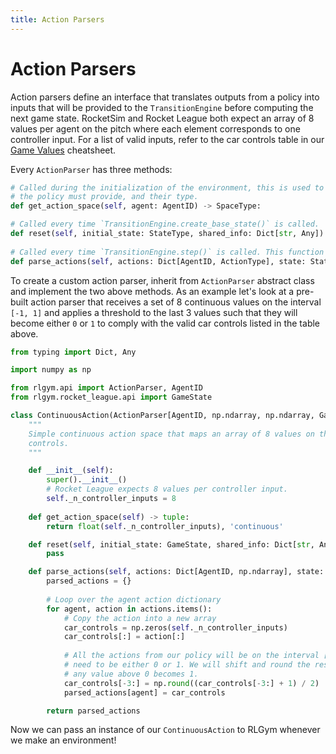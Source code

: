 ```yaml
---
title: Action Parsers
---
```


# Action Parsers

Action parsers define an interface that translates outputs from a policy into inputs that will be provided to the
`TransitionEngine` before computing the next game state. RocketSim and Rocket League both 
expect an array of 8 values per agent on the pitch where each element corresponds to one controller input. For a list of valid inputs, refer to the car controls table in our [Game Values](../../Cheatsheets/game_values) cheatsheet.



Every `ActionParser` has three methods:

```python
# Called during the initialization of the environment, this is used to inform the learning algorithm how many outputs
# the policy must provide, and their type.
def get_action_space(self, agent: AgentID) -> SpaceType:

# Called every time `TransitionEngine.create_base_state()` is called.
def reset(self, initial_state: StateType, shared_info: Dict[str, Any]) -> None:
    
# Called every time `TransitionEngine.step()` is called. This function is responsible for translating actions into transition engine inputs for each agent.
def parse_actions(self, actions: Dict[AgentID, ActionType], state: StateType, shared_info: Dict[str, Any]) -> Dict[AgentID, EngineActionType]:
```

To create a custom action parser, inherit from `ActionParser` abstract class and implement the two above methods.
As an example let's look at a pre-built action parser that receives a set of 8 continuous values on the interval `[-1, 1]`
and applies a threshold to the last 3 values such that they will become either `0` or `1` to comply with the valid car 
controls listed in the table above.

```python
from typing import Dict, Any

import numpy as np

from rlgym.api import ActionParser, AgentID
from rlgym.rocket_league.api import GameState

class ContinuousAction(ActionParser[AgentID, np.ndarray, np.ndarray, GameState, int]):
    """
    Simple continuous action space that maps an array of 8 values on the interval [-1, 1] into an array of valid car
    controls.
    """

    def __init__(self):
        super().__init__()
        # Rocket League expects 8 values per controller input.
        self._n_controller_inputs = 8
        
    def get_action_space(self) -> tuple:
        return float(self._n_controller_inputs), 'continuous'

    def reset(self, initial_state: GameState, shared_info: Dict[str, Any]) -> None:
        pass

    def parse_actions(self, actions: Dict[AgentID, np.ndarray], state: GameState, shared_info: Dict[str, Any]) -> Dict[AgentID, np.ndarray]:
        parsed_actions = {}
        
        # Loop over the agent action dictionary
        for agent, action in actions.items():
            # Copy the action into a new array
            car_controls = np.zeros(self._n_controller_inputs)
            car_controls[:] = action[:]
            
            # All the actions from our policy will be on the interval [-1, 1], but the last 3 values in the car controls
            # need to be either 0 or 1. We will shift and round the result such that any value below 0 becomes 0 and
            # any value above 0 becomes 1.
            car_controls[-3:] = np.round((car_controls[-3:] + 1) / 2)
            parsed_actions[agent] = car_controls

        return parsed_actions
```

Now we can pass an instance of our `ContinuousAction` to RLGym whenever we make an environment!